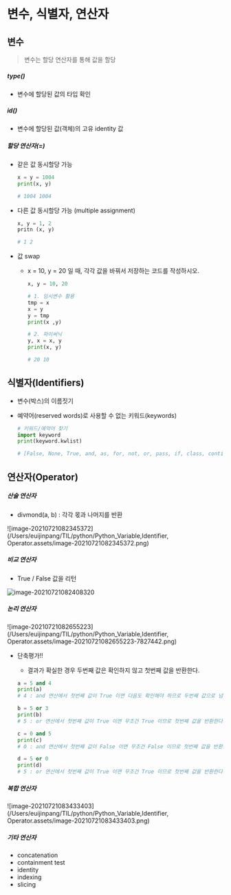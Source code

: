 # 변수, 식별자, 연산자

## 변수

> 변수는 할당 연산자를 통해 값을 할당

##### type() 

- 변수에 할당된 값의 타입 확인

##### id()

- 변수에 할당된 값(객체)의 고유 identity 값

##### 할당 연산자(=)

- 같은 값 동시할당 가능

  ```python
  x = y = 1004
  print(x, y)
  
  # 1004 1004
  ```

- 다른 값 동시할당 가능 (multiple assignment)

  ```python
  x, y = 1, 2
  pritn (x, y)
  
  # 1 2
  ```

- 값 swap

  - x = 10, y = 20 일 때, 각각 값을 바꿔서 저장하는 코드를 작성하시오.

    ```python
    x, y = 10, 20
    
    # 1. 임시변수 활용
    tmp = x
    x = y
    y = tmp
    print(x ,y)
    
    # 2. 파이써닉
    y, x = x, y
    print(x, y)
    
    # 20 10
    ```

    

## 식별자(Identifiers)

- 변수(박스)의 이름짓기

- 예약어(reserved words)로 사용할 수 없는 키워드(keywords)

  ```python
  # 키워드/예약어 찾기
  import keyword
  print(keyword.kwlist)
  
  # [False, None, True, and, as, for, not, or, pass, if, class, continue,...]
  ```

  

## 연산자(Operator)

##### 산술 연산자

- divmond(a, b) : 각각 몫과 나머지를 반환

![image-20210721082345372](/Users/euijinpang/TIL/python/Python_Variable,Identifier, Operator.assets/image-20210721082345372.png)

##### 비교 연산자

- True / False 값을 리턴

<img src="/Users/euijinpang/Library/Application Support/typora-user-images/image-20210721082408320.png" alt="image-20210721082408320"/>

##### 논리 연산자

![image-20210721082655223](/Users/euijinpang/TIL/python/Python_Variable,Identifier, Operator.assets/image-20210721082655223-7827442.png)

- 단축평가!!

  - 결과가 확실한 경우 두번째 값은 확인하지 않고 첫번째 값을 반환한다.

  ```python
  a = 5 and 4
  print(a)
  # 4 : and 연산에서 첫번째 값이 True 이면 다음도 확인해야 하므로 두번째 값으로 넘어간다.
  
  b = 5 or 3
  print(b)
  # 5 : or 연산에서 첫번째 값이 True 이면 무조건 True 이므로 첫번째 값을 반환한다.
  
  c = 0 and 5
  print(c)
  # 0 : and 연산에서 첫번째 값이 False 이면 무조건 False 이므로 첫번째 값을 반환한다.
  
  d = 5 or 0
  print(d)
  # 5 : or 연산에서 첫번째 값이 True 이면 무조건 True 이므로 첫번째 값을 반환한다.
  ```

  

##### 복합 연산자

![image-20210721083433403](/Users/euijinpang/TIL/python/Python_Variable,Identifier, Operator.assets/image-20210721083433403.png)

##### 기타 연산자

- concatenation
- containment test
- identity
- indexing
- slicing

